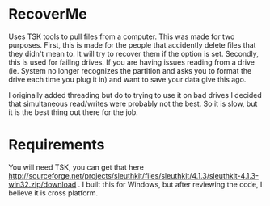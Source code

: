 RecoverMe
===========

Uses TSK tools to pull files from a computer.  This was made for two purposes.  First, this is made for the people that accidently delete files that they didn't mean to.  It will try to recover them if the option is set.  Secondly, this is used for failing drives.  If you are having issues reading from a drive (ie.  System no longer recognizes the partition and asks you to format the drive each time you plug it in) and want to save your data give this ago.  

I originally added threading but do to trying to use it on bad drives I decided that simultaneous read/writes were probably not the best.  So it is slow, but it is the best thing out there for the job.  

Requirements
============
You will need TSK, you can get that here http://sourceforge.net/projects/sleuthkit/files/sleuthkit/4.1.3/sleuthkit-4.1.3-win32.zip/download .  I built this for Windows, but after reviewing the code, I believe it is cross platform.
